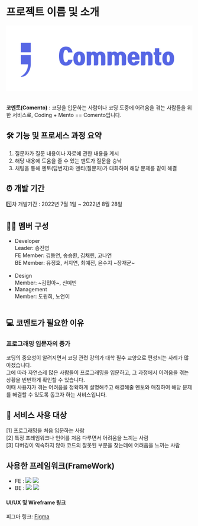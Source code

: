 # 프로젝트 이름 및 소개

![코멘토 로고](./comento.png)<br></br>

<b>코멘토(Comento)</b> : 코딩을 입문하는 사람이나 코딩 도중에 어려움을 겪는 사람들을 위한 서비스로, Coding + Mento == Comento입니다.

## 🛠️ 기능 및 프로세스 과정 요약

1. 질문자가 질문 내용이나 자료에 관한 내용을 게시
2. 해당 내용에 도움을 줄 수 있는 멘토가 질문을 승낙
3. 채팅을 통해 멘토(답변자)와 멘티(질문자)가 대화하여 해당 문제를 같이 해결
   <br>

## ⏰ 개발 기간

1️⃣차 개발기간 : 2022년 7월 1일 ~ 2022년 8월 28일

## 👩‍💻 멤버 구성

- Developer<br>
  Leader: 송진영 <br>
  FE Member: 김동연, 송승환, 김채린, 고나연<br>
  BE Member: 유정호, 서지연, 최예진, 윤수지 ~장재균~<br><br>
- Design<br>
  Member: ~김민아~, 신예빈 <br>
- Management <br>
  Member: 도원희, 노연이 <br><br>

## :computer: 코멘토가 필요한 이유

### 프로그래밍 입문자의 증가

코딩의 중요성이 알려지면서 코딩 관련 강의가 대학 필수 교양으로 편성되는 사례가 많아졌습니다. <br> 그에 따라 자연스레 많은 사람들이 프로그래밍을 입문하고,
그 과정에서 어려움을 겪는 상황을 빈번하게 확인할 수 있습니다.</br> 이때 사용자가 겪는 어려움을 정확하게 설명해주고 해결해줄 멘토와 매칭하여
해당 문제를 해결할 수 있도록 돕고자 하는 서비스입니다.


## :busts_in_silhouette: 서비스 사용 대상

[1] 프로그래밍을 처음 입문하는 사람<br>
[2] 특정 프레임워크나 언어를 처음 다루면서 어려움을 느끼는 사람<br>
[3] 디버깅이 익숙하지 않아 코드의 잘못된 부분을 찾는데에 어려움을 느끼는 사람


## 사용한 프레임워크(FrameWork)

- FE :  <img src="https://img.shields.io/badge/React-61DAFB?style=flat-square&logo=React&logoColor=white"/> <img src="https://img.shields.io/badge/TypeScript-3178C6?style=flat-square&logo=TypeScript&logoColor=white"/>
- BE : <img src="https://img.shields.io/badge/node.js-339933?style=flat-square&logo=node.js&logoColor=white"/> <img src="https://img.shields.io/badge/mySQL-4479A1?style=flat-square&logo=mySQL&logoColor=white"/>

#### UI/UX 및 Wireframe 링크

피그마 링크: [Figma](https://www.figma.com/file/eu6TdzgDWUbj1ZUTUbLZcT/%EC%B4%88%EC%95%88?node-id=0%3A1)
